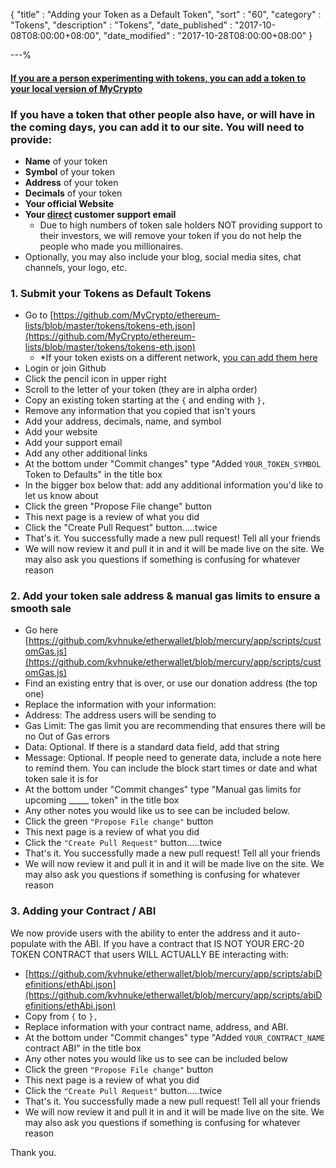 {
"title"       : "Adding your Token as a Default Token",
"sort"        : "60",
"category"    : "Tokens",
"description" : "Tokens",
"date_published" : "2017-10-08T08:00:00+08:00",
"date_modified"  : "2017-10-28T08:00:00+08:00"
}

---%



#### [If you are a person experimenting with tokens, you can add a token to your local version of MyCrypto](https://support.mycrypto.com/send/adding-new-token-and-sending-custom-tokens.html)

### If you have a token that other people also have, or will have in the coming days, you can add it to our site. You will need to provide:

*   **Name** of your token
*   **Symbol** of your token
*   **Address** of your token
*   **Decimals** of your token
*   **Your official Website**
*   **Your <span style="text-decoration: underline;">direct</span> customer support email**
    *   Due to high numbers of token sale holders NOT providing support to their investors, we will remove your token if you do not help the people who made you millionaires.
*  Optionally, you may also include your blog, social media sites, chat channels, your logo, etc.

### 1. Submit your Tokens as Default Tokens

*   Go to [https://github.com/MyCrypto/ethereum-lists/blob/master/tokens/tokens-eth.json](https://github.com/MyCrypto/ethereum-lists/blob/master/tokens/tokens-eth.json)
    *   *If your token exists on a different network, [you can add them here](https://github.com/MyCrypto/ethereum-lists/tree/master/tokens)
*   Login or join Github
*   Click the pencil icon in upper right
*   Scroll to the letter of your token (they are in alpha order)
*   Copy an existing token starting at the `{` and ending with `},`
*   Remove any information that you copied that isn't yours
*   Add your address, decimals, name, and symbol
*   Add your website
*   Add your support email
*   Add any other additional links
*   At the bottom under "Commit changes" type "Added `YOUR_TOKEN_SYMBOL` Token to Defaults" in the title box
*   In the bigger box below that: add any additional information you'd like to let us know about
*   Click the green "Propose File change" button
*   This next page is a review of what you did
*   Click the "Create Pull Request" button.....twice
*   That's it. You successfully made a new pull request! Tell all your friends
*   We will now review it and pull it in and it will be made live on the site. We may also ask you questions if something is confusing for whatever reason

### 2. Add your token sale address & manual gas limits to ensure a smooth sale

*   Go here [https://github.com/kvhnuke/etherwallet/blob/mercury/app/scripts/customGas.js](https://github.com/kvhnuke/etherwallet/blob/mercury/app/scripts/customGas.js)
*   Find an existing entry that is over, or use our donation address (the top one)
*   Replace the information with your information:
*   Address: The address users will be sending to
*   Gas Limit: The gas limit you are recommending that ensures there will be no Out of Gas errors
*   Data: Optional. If there is a standard data field, add that string
*   Message: Optional. If people need to generate data, include a note here to remind them. You can include the block start times or date and what token sale it is for
*   At the bottom under "Commit changes" type "Manual gas limits for upcoming _____ token" in the title box
*   Any other notes you would like us to see can be included below.
*   Click the green `"Propose File change"` button
*   This next page is a review of what you did
*   Click the `"Create Pull Request"` button.....twice
*   That's it. You successfully made a new pull request! Tell all your friends
*   We will now review it and pull it in and it will be made live on the site. We may also ask you questions if something is confusing for whatever reason


### 3. Adding your Contract / ABI

We now provide users with the ability to enter the address and it auto-populate with the ABI. If you have a contract that IS NOT YOUR ERC-20 TOKEN CONTRACT that users WILL ACTUALLY BE interacting with:

*   [https://github.com/kvhnuke/etherwallet/blob/mercury/app/scripts/abiDefinitions/ethAbi.json](https://github.com/kvhnuke/etherwallet/blob/mercury/app/scripts/abiDefinitions/ethAbi.json)
*   Copy from `{` to `},`
*   Replace information with your contract name, address, and ABI.
*   At the bottom under "Commit changes" type "Added `YOUR_CONTRACT_NAME` contract ABI" in the title box
*   Any other notes you would like us to see can be included below
*   Click the green `"Propose File change"` button
*   This next page is a review of what you did
*   Click the `"Create Pull Request"` button.....twice
*   That's it. You successfully made a new pull request! Tell all your friends
*   We will now review it and pull it in and it will be made live on the site. We may also ask you questions if something is confusing for whatever reason

Thank you.
